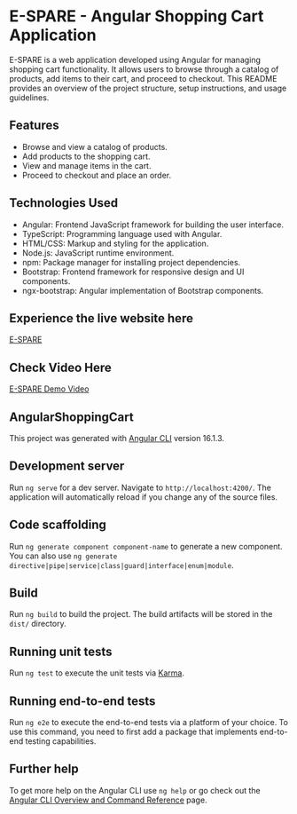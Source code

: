 # E-SPARE - Angular Shopping Cart Application

E-SPARE is a web application developed using Angular for managing shopping cart functionality. It allows users to browse through a catalog of products, add items to their cart, and proceed to checkout. This README provides an overview of the project structure, setup instructions, and usage guidelines.

## Features

- Browse and view a catalog of products.
- Add products to the shopping cart.
- View and manage items in the cart.
- Proceed to checkout and place an order.

## Technologies Used

- Angular: Frontend JavaScript framework for building the user interface.
- TypeScript: Programming language used with Angular.
- HTML/CSS: Markup and styling for the application.
- Node.js: JavaScript runtime environment.
- npm: Package manager for installing project dependencies.
- Bootstrap: Frontend framework for responsive design and UI components.
- ngx-bootstrap: Angular implementation of Bootstrap components.


## Experience the live website here

[E-SPARE](https://angular-shopping-cart.onrender.com/)


## Check Video Here
[E-SPARE Demo Video](https://youtu.be/aM41ONzzBBo)



## AngularShoppingCart

This project was generated with [Angular CLI](https://github.com/angular/angular-cli) version 16.1.3.

## Development server

Run `ng serve` for a dev server. Navigate to `http://localhost:4200/`. The application will automatically reload if you change any of the source files.

## Code scaffolding

Run `ng generate component component-name` to generate a new component. You can also use `ng generate directive|pipe|service|class|guard|interface|enum|module`.

## Build

Run `ng build` to build the project. The build artifacts will be stored in the `dist/` directory.

## Running unit tests

Run `ng test` to execute the unit tests via [Karma](https://karma-runner.github.io).

## Running end-to-end tests

Run `ng e2e` to execute the end-to-end tests via a platform of your choice. To use this command, you need to first add a package that implements end-to-end testing capabilities.

## Further help

To get more help on the Angular CLI use `ng help` or go check out the [Angular CLI Overview and Command Reference](https://angular.io/cli) page.
